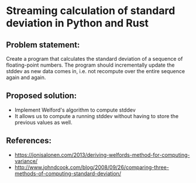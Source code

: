 # Streaming calculation of standard deviation in Python and Rust

## Problem statement:

Create a program that calculates the standard deviation of a sequence of floating-point numbers. 
The program should incrementally update the stddev as new data comes in, i.e. not recompute over the entire sequence again and again.

## Proposed solution:

- Implement Welford's algorithm to compute stddev
- It allows us to compute a running stddev without having to store the previous values as well.

## References:

- https://jonisalonen.com/2013/deriving-welfords-method-for-computing-variance/
- http://www.johndcook.com/blog/2008/09/26/comparing-three-methods-of-computing-standard-deviation/

